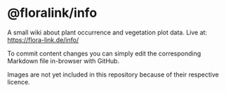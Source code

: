 # @floralink/info

A small wiki about plant occurrence and vegetation plot data.
Live at: https://flora-link.de/info/

To commit content changes you can simply edit the corresponding Markdown file in-browser with GitHub.

Images are not yet included in this repository because of their respective licence.
